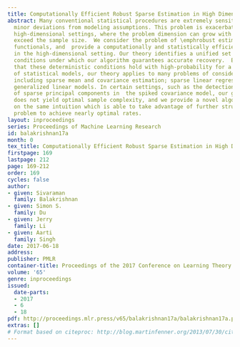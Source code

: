 ```yaml
---
title: Computationally Efficient Robust Sparse Estimation in High Dimensions
abstract: Many conventional statistical procedures are extremely sensitive to seemingly
  minor deviations from modeling assumptions. This problem is exacerbated in modern
  high-dimensional settings, where the problem dimension can grow with and possibly
  exceed the sample size.  We consider the problem of \emphrobust estimation of sparse
  functionals, and  provide a computationally and statistically efficient algorithm
  in the high-dimensional setting. Our theory identifies a unified set of deterministic
  conditions under which our algorithm guarantees accurate recovery.  By further establishing
  that these deterministic conditions hold with high-probability for a wide range
  of statistical models, our theory applies to many problems of considerable interest
  including sparse mean and covariance estimation; sparse linear regression; and sparse
  generalized linear models. In certain settings, such as the detection and estimation
  of sparse principal components in  the spiked covariance model, our general theory
  does not yield optimal sample complexity, and we provide a novel algorithm based
  on the same intuition which is able to take advantage of further structure of the
  problem to achieve nearly optimal rates.
layout: inproceedings
series: Proceedings of Machine Learning Research
id: balakrishnan17a
month: 0
tex_title: Computationally Efficient Robust Sparse Estimation in High Dimensions
firstpage: 169
lastpage: 212
page: 169-212
order: 169
cycles: false
author:
- given: Sivaraman
  family: Balakrishnan
- given: Simon S.
  family: Du
- given: Jerry
  family: Li
- given: Aarti
  family: Singh
date: 2017-06-18
address: 
publisher: PMLR
container-title: Proceedings of the 2017 Conference on Learning Theory
volume: '65'
genre: inproceedings
issued:
  date-parts:
  - 2017
  - 6
  - 18
pdf: http://proceedings.mlr.press/v65/balakrishnan17a/balakrishnan17a.pdf
extras: []
# Format based on citeproc: http://blog.martinfenner.org/2013/07/30/citeproc-yaml-for-bibliographies/
---
```

